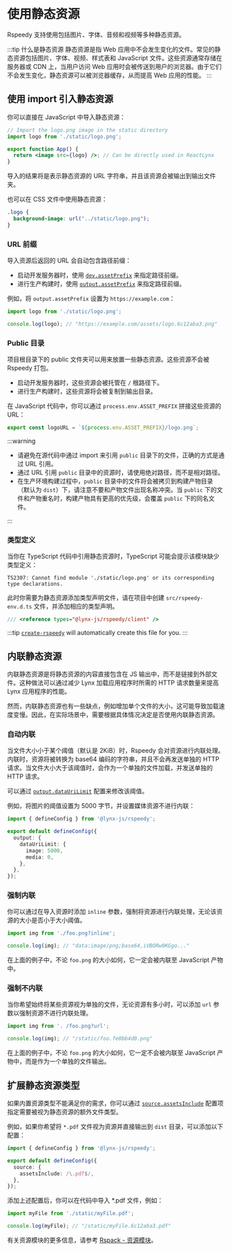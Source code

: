 # 使用静态资源

Rspeedy 支持使用包括图片、字体、音频和视频等多种静态资源。

:::tip 什么是静态资源
静态资源是指 Web 应用中不会发生变化的文件。常见的静态资源包括图片、字体、视频、样式表和 JavaScript 文件。这些资源通常存储在服务器或 CDN 上，当用户访问 Web 应用时会被传送到用户的浏览器。由于它们不会发生变化，静态资源可以被浏览器缓存，从而提高 Web 应用的性能。
:::

## 使用 import 引入静态资源

你可以直接在 JavaScript 中导入静态资源：

<!-- eslint-disable import/no-unresolved, import/export -->

```jsx
// Import the logo.png image in the static directory
import logo from './static/logo.png';

export function App() {
  return <image src={logo} />; // Can be directly used in ReactLynx
}
```

导入的结果将是表示静态资源的 URL 字符串，并且该资源会被输出到输出文件夹。

也可以在 CSS 文件中使用静态资源：

```css
.logo {
  background-image: url("../static/logo.png");
}
```

### URL 前缀

导入资源后返回的 URL 会自动包含路径前缀：

- 启动开发服务器时，使用 [`dev.assetPrefix`] 来指定路径前缀。
- 进行生产构建时，使用 [`output.assetPrefix`] 来指定路径前缀。

例如，将 `output.assetPrefix` 设置为 `https://example.com`：

<!-- eslint-disable import/no-unresolved, import/export -->

```js
import logo from './static/logo.png';

console.log(logo); // "https://example.com/assets/logo.6c12aba3.png"
```

### Public 目录

项目根目录下的 public 文件夹可以用来放置一些静态资源。这些资源不会被 Rspeedy 打包。

- 启动开发服务器时，这些资源会被托管在 `/` 根路径下。
- 进行生产构建时，这些资源将会被复制到输出目录。

在 JavaScript 代码中，你可以通过 `process.env.ASSET_PREFIX` 拼接这些资源的 URL：

```js
export const logoURL = `${process.env.ASSET_PREFIX}/logo.png`;
```

:::warning

- 请避免在源代码中通过 import 来引用 `public` 目录下的文件，正确的方式是通过 URL 引用。
- 通过 URL 引用 `public` 目录中的资源时，请使用绝对路径，而不是相对路径。
- 在生产环境构建过程中，`public` 目录中的文件将会被拷贝到构建产物目录（默认为 `dist`）下，请注意不要和产物文件出现名称冲突。当 `public` 下的文件和产物重名时，构建产物具有更高的优先级，会覆盖 `public` 下的同名文件。

:::

### 类型定义

当你在 TypeScript 代码中引用静态资源时，TypeScript 可能会提示该模块缺少类型定义：

```
TS2307: Cannot find module './static/logo.png' or its corresponding type declarations.
```

此时你需要为静态资源添加类型声明文件，请在项目中创建 `src/rspeedy-env.d.ts` 文件，并添加相应的类型声明。

```typescript title=src/rspeedy-env.d.ts
/// <reference types="@lynx-js/rspeedy/client" />
```

:::tip
[`create-rspeedy`](https://npmjs.com/create-rspeedy) will automatically create this file for you.
:::

## 内联静态资源

内联静态资源是将静态资源的内容直接包含在 JS 输出中，而不是链接到外部文件。这种做法可以通过减少 Lynx 加载应用程序时所需的 HTTP 请求数量来提高 Lynx 应用程序的性能。

然而，内联静态资源也有一些缺点，例如增加单个文件的大小，这可能导致加载速度变慢。因此，在实际场景中，需要根据具体情况决定是否使用内联静态资源。

### 自动内联

当文件大小小于某个阈值（默认是 2KiB）时，Rspeedy 会对资源进行内联处理。内联时，资源将被转换为 base64 编码的字符串，并且不会再发送单独的 HTTP 请求。当文件大小大于该阈值时，会作为一个单独的文件加载，并发送单独的 HTTP 请求。

可以通过 [`output.dataUriLimit`] 配置来修改该阈值。

例如，将图片的阈值设置为 5000 字节，并设置媒体资源不进行内联：

```ts title="lynx.config.ts"
import { defineConfig } from '@lynx-js/rspeedy';

export default defineConfig({
  output: {
    dataUriLimit: {
      image: 5000,
      media: 0,
    },
  },
});
```

### 强制内联

你可以通过在导入资源时添加 `inline` 参数，强制将资源进行内联处理，无论该资源的大小是否小于大小阈值。

<!-- eslint-disable import/no-unresolved -->

```js
import img from './foo.png?inline';

console.log(img); // "data:image/png;base64,iVBORw0KGgo..."
```

在上面的例子中，不论 `foo.png` 的大小如何，它一定会被内联至 JavaScript 产物中。

### 强制不内联

当你希望始终将某些资源视为单独的文件，无论资源有多小时，可以添加 `url` 参数以强制资源不进行内联处理。

<!-- eslint-disable import/no-unresolved -->

```js
import img from '. /foo.png?url';

console.log(img); // "/static/foo.fe0bb4d0.png"
```

在上面的例子中，不论 `foo.png` 的大小如何，它一定不会被内联至 JavaScript 产物中，而是作为一个单独的文件输出。

## 扩展静态资源类型

如果内置资源类型不能满足你的需求，你可以通过 [`source.assetsInclude`] 配置项指定需要被视为静态资源的额外文件类型。

例如，如果你希望将 `*.pdf` 文件视为资源并直接输出到 `dist` 目录，可以添加以下配置：

```ts title="lynx.config.ts"
import { defineConfig } from '@lynx-js/rspeedy';

export default defineConfig({
  source: {
    assetsInclude: /\.pdf$/,
  },
});
```

添加上述配置后，你可以在代码中导入 \*.pdf 文件，例如：

<!-- eslint-disable import/no-unresolved -->

```js
import myFile from './static/myFile.pdf';

console.log(myFile); // "/static/myFile.6c12aba3.pdf"
```

有关资源模块的更多信息，请参考 [Rspack - 资源模块](https://rspack.dev/guide/features/asset-module)。

[`dev.assetPrefix`]: ../../api/rspeedy.dev.assetprefix
[`output.assetPrefix`]: ../../api/rspeedy.output.assetprefix
[`output.dataUriLimit`]: ../../api/rspeedy.output.dataurilimit
[`tools.rspack`]: ../../api/rspeedy.tools.rspack
[`source.assetsInclude`]: ../../api/rspeedy.source.assetsinclude
